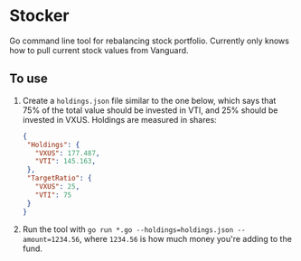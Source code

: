 # Stocker
Go command line tool for rebalancing stock portfolio. Currently only knows how
to pull current stock values from Vanguard.

## To use

1. Create a `holdings.json` file similar to the one below, which says that 75%
   of the total value should be invested in VTI, and 25% should be invested in
   VXUS. Holdings are measured in shares:
    ```json
    {
     "Holdings": {
       "VXUS": 177.487,
       "VTI": 145.163,
     },
     "TargetRatio": {
       "VXUS": 25,
       "VTI": 75
     }
    }
    ```

1. Run the tool with `go run *.go --holdings=holdings.json --amount=1234.56`,
   where `1234.56` is how much money you're adding to the fund.

